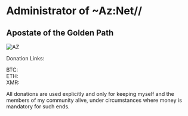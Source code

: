 # Administrator of ~Az:Net//  
## Apostate of the Golden Path

![AZ](https://github.com/Az-Neter/Az-Neter/blob/main/AZ.png?raw=true)

Donation Links:

BTC:  
ETH:  
XMR:   

All donations are used explicitly and only for keeping myself and the members of my community alive, under circumstances where money is mandatory for such ends.


